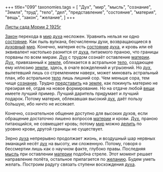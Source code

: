 +++
title="099"
taxonomies.tags = [
 "Дух",
 "мир",
 "мысль",
 "сознание",
 "Земля",
 "труд",
 "тело",
 "дел",
 "представление",
 "состояние",
 "материя",
 "вещь",
 "закон",
 "желание",
]
+++

[Листы сада Мории 2 1925г](/agni/1925)

[Закон](/tags/закон) перехода в [мир](/tags/мир) [духа](/tags/[Дух](/tags/Дух)) несложен. Уравнить нельзя ни одно [состояние](/tags/состояние). Как пыль вулкана, бесчисленны духи, возвращающиеся в [духовный](/tags/[Дух](/tags/Дух)) [мир](/tags/мир). Конечно, материя есть [состояние](/tags/состояние) [духа](/tags/[Дух](/tags/Дух)), и кровь или её эквивалент настолько разнится от [духа](/tags/[Дух](/tags/Дух)), питаемого праною, что границы порваны по всем мирам. [Дух](/tags/Дух) с трудом сознаёт оставление [материи](/tags/материя). [Дух](/tags/Дух), привязанный к [земле](/tags/Земля), облекается в астральное [тело](/tags/тело), создающее ему иллюзию [земли](/tags/Земля), здесь, в очаге вожделений и угрызений. Но [дух](/tags/[Дух](/tags/Дух)), вылетевший лишь со стремлением наверх, может миновать астральный план, ибо астральное [тело](/tags/тело) лишь лишний сор. Чем меньше сора, тем чище [сознание](/tags/сознание). Трудно [представить](/tags/представление) на [земле](/tags/Земля), как покинуть материю не презирая её, отдав на новое формирование. Но на отдаче любой [вещи](/tags/вещь) имеете лучший пример. Лучший даритель придумает и лучший подарок. Потому материя, облекавшая высокий [дух](/tags/[Дух](/tags/Дух)), даёт пользу бо́льшую, ибо ничто не иссякает.   

Конечно, сознательное общение доступно для высоких духов, если обращение достаточно лишено вопросов [материи](/tags/материя) и крови. [Дух](/tags/Дух), праною питающийся, не совмещает кровь; потому [мир](/tags/мир) можно [делить](/tags/дел) по уровню крови, другой границы не существует.   

Зерно [духа](/tags/[Дух](/tags/Дух)) непрерывно продолжает жизнь, и воздушный шар нервных эманаций несёт [дух](/tags/[Дух](/tags/Дух)) на высоту, им сложенную. Потому, говоря о бессмертии лишь как о научном факте, глубоко правы. Последняя [мысль](/tags/мысль) при оставлении [материи](/tags/материя) подобна стреле. Этот момент решает направление полёта, остальное прилагается по [желанию](/tags/желание). Будем уметь желать. Построим радугу связать ступени восхождения [духа](/tags/[Дух](/tags/Дух)).   

   

